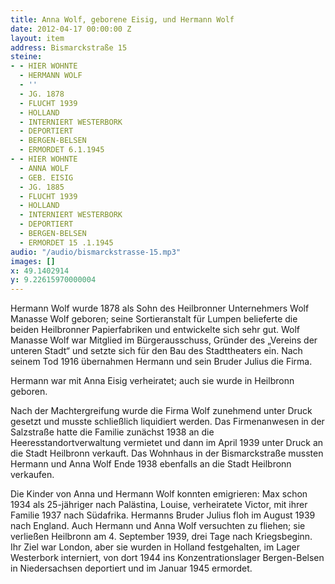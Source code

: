 ```yaml
---
title: Anna Wolf, geborene Eisig, und Hermann Wolf
date: 2012-04-17 00:00:00 Z
layout: item
address: Bismarckstraße 15
steine:
- - HIER WOHNTE
  - HERMANN WOLF
  - ''
  - JG. 1878
  - FLUCHT 1939
  - HOLLAND
  - INTERNIERT WESTERBORK
  - DEPORTIERT
  - BERGEN-BELSEN
  - ERMORDET 6.1.1945
- - HIER WOHNTE
  - ANNA WOLF
  - GEB. EISIG
  - JG. 1885
  - FLUCHT 1939
  - HOLLAND
  - INTERNIERT WESTERBORK
  - DEPORTIERT
  - BERGEN-BELSEN
  - ERMORDET 15 .1.1945
audio: "/audio/bismarckstrasse-15.mp3"
images: []
x: 49.1402914
y: 9.22615970000004
---
```


Hermann Wolf wurde 1878 als Sohn des Heilbronner Unternehmers Wolf Manasse Wolf geboren; seine Sortieranstalt für Lumpen belieferte die beiden Heilbronner Papierfabriken und entwickelte sich sehr gut. Wolf Manasse Wolf war Mitglied im Bürgerausschuss, Gründer des „Vereins der unteren Stadt“ und setzte sich für den Bau des Stadttheaters ein. Nach seinem Tod 1916 übernahmen Hermann und sein Bruder Julius die Firma.

Hermann war mit Anna Eisig verheiratet; auch sie wurde in Heilbronn geboren.

Nach der Machtergreifung wurde die Firma Wolf zunehmend unter Druck gesetzt und musste schließlich liquidiert werden. Das Firmenanwesen in der Salzstraße hatte die Familie zunächst 1938 an die Heeresstandortverwaltung vermietet und dann im April 1939 unter Druck an die Stadt Heilbronn verkauft. Das Wohnhaus in der Bismarckstraße mussten Hermann und Anna Wolf Ende 1938 ebenfalls an die Stadt Heilbronn verkaufen.

Die Kinder von Anna und Hermann Wolf konnten emigrieren: Max schon 1934 als 25-jähriger nach Palästina, Louise, verheiratete Victor, mit ihrer Familie 1937 nach Südafrika. Hermanns Bruder Julius floh im August 1939 nach England. Auch Hermann und Anna Wolf versuchten zu fliehen; sie verließen Heilbronn am 4. September 1939, drei Tage nach Kriegsbeginn. Ihr Ziel war London, aber sie wurden in Holland festgehalten, im Lager Westerbork interniert, von dort 1944 ins Konzentrationslager Bergen-Belsen in Niedersachsen deportiert und im Januar 1945 ermordet.